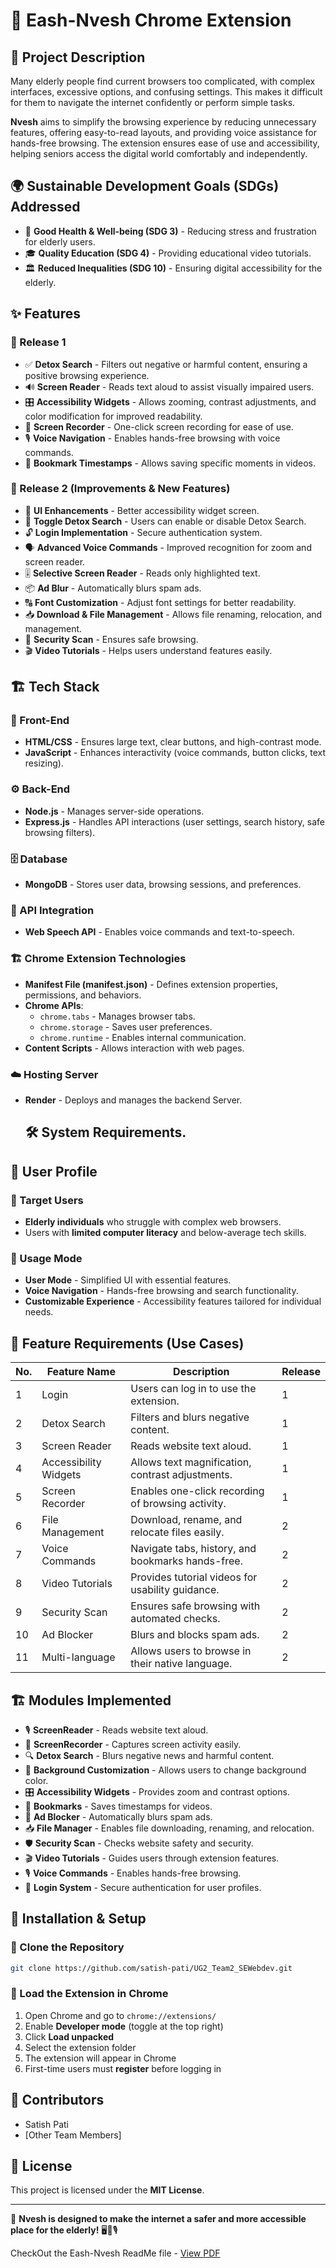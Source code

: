 # 🚀 Eash-Nvesh Chrome Extension 

## 📖 Project Description

Many elderly people find current browsers too complicated, with complex interfaces, excessive options, and confusing settings. This makes it difficult for them to navigate the internet confidently or perform simple tasks. 

**Nvesh** aims to simplify the browsing experience by reducing unnecessary features, offering easy-to-read layouts, and providing voice assistance for hands-free browsing. The extension ensures ease of use and accessibility, helping seniors access the digital world comfortably and independently.

## 🌍 Sustainable Development Goals (SDGs) Addressed

- 🏥 **Good Health & Well-being (SDG 3)** - Reducing stress and frustration for elderly users.
- 🎓 **Quality Education (SDG 4)** - Providing educational video tutorials.
- 🏛️ **Reduced Inequalities (SDG 10)** - Ensuring digital accessibility for the elderly.

## ✨ Features

### 🔹 Release 1

- ✅ **Detox Search** - Filters out negative or harmful content, ensuring a positive browsing experience.
- 🔊 **Screen Reader** - Reads text aloud to assist visually impaired users.
- 🎛️ **Accessibility Widgets** - Allows zooming, contrast adjustments, and color modification for improved readability.
- 🎥 **Screen Recorder** - One-click screen recording for ease of use.
- 🎙️ **Voice Navigation** - Enables hands-free browsing with voice commands.
- 🔖 **Bookmark Timestamps** - Allows saving specific moments in videos.

### 🔹 Release 2 (Improvements & New Features)

- 🔄 **UI Enhancements** - Better accessibility widget screen.
- 🔘 **Toggle Detox Search** - Users can enable or disable Detox Search.
- 🔓 **Login Implementation** - Secure authentication system.
- 🗣️ **Advanced Voice Commands** - Improved recognition for zoom and screen reader.
- 🎚️ **Selective Screen Reader** - Reads only highlighted text.
- 📦 **Ad Blur** - Automatically blurs spam ads.
- 🔠 **Font Customization** - Adjust font settings for better readability.
- 📥 **Download & File Management** - Allows file renaming, relocation, and management.
- 🔎 **Security Scan** - Ensures safe browsing.
- 🎬 **Video Tutorials** - Helps users understand features easily.


## 🏗️ Tech Stack  
### 🎨 Front-End  
- **HTML/CSS** - Ensures large text, clear buttons, and high-contrast mode.  
- **JavaScript** - Enhances interactivity (voice commands, button clicks, text resizing).  

### ⚙️ Back-End  
- **Node.js** - Manages server-side operations.  
- **Express.js** - Handles API interactions (user settings, search history, safe browsing filters).  

### 🗄️ Database  
- **MongoDB** - Stores user data, browsing sessions, and preferences.
### 🔗 API Integration
- **Web Speech API** - Enables voice commands and text-to-speech.

### 🏗️ Chrome Extension Technologies
- **Manifest File (manifest.json)** - Defines extension properties, permissions, and behaviors.
- **Chrome APIs**:
  - `chrome.tabs` - Manages browser tabs.
  - `chrome.storage` - Saves user preferences.
  - `chrome.runtime` - Enables internal communication.
- **Content Scripts** - Allows interaction with web pages. 

### ☁️ Hosting Server  
- **Render** - Deploys and manages the backend Server.  

  ## 🛠️ System Requirements.

## 👤 User Profile

### 👴 Target Users
- **Elderly individuals** who struggle with complex web browsers.
- Users with **limited computer literacy** and below-average tech skills.

### 🔹 Usage Mode
- **User Mode** - Simplified UI with essential features.
- **Voice Navigation** - Hands-free browsing and search functionality.
- **Customizable Experience** - Accessibility features tailored for individual needs.

## 📌 Feature Requirements (Use Cases)

| No. | Feature Name          | Description                                                  | Release |
|----|--------------------|----------------------------------------------------------|---------|
| 1  | Login              | Users can log in to use the extension.                  | 1       |
| 2  | Detox Search       | Filters and blurs negative content.                     | 1       |
| 3  | Screen Reader      | Reads website text aloud.                               | 1       |
| 4  | Accessibility Widgets | Allows text magnification, contrast adjustments.        | 1       |
| 5  | Screen Recorder    | Enables one-click recording of browsing activity.      | 1       |
| 6  | File Management    | Download, rename, and relocate files easily.           | 2       |
| 7  | Voice Commands     | Navigate tabs, history, and bookmarks hands-free.      | 2       |
| 8  | Video Tutorials    | Provides tutorial videos for usability guidance.       | 2       |
| 9  | Security Scan      | Ensures safe browsing with automated checks.           | 2       |
| 10 | Ad Blocker        | Blurs and blocks spam ads.                             | 2       |
| 11 | Multi-language     | Allows users to browse in their native language.       | 2       |

## 🏗️ Modules Implemented

- 🎙️ **ScreenReader** - Reads website text aloud.
- 🎥 **ScreenRecorder** - Captures screen activity easily.
- 🔍 **Detox Search** - Blurs negative news and harmful content.
- 🎨 **Background Customization** - Allows users to change background color.
- 🎛️ **Accessibility Widgets** - Provides zoom and contrast options.
- 📌 **Bookmarks** - Saves timestamps for videos.
- 🚫 **Ad Blocker** - Automatically blurs spam ads.
- 📥 **File Manager** - Enables file downloading, renaming, and relocation.
- 🛡️ **Security Scan** - Checks website safety and security.
- 🎬 **Video Tutorials** - Guides users through extension features.
- 🎙️ **Voice Commands** - Enables hands-free browsing.
- 🔑 **Login System** - Secure authentication for user profiles.





## 🚀 Installation & Setup

### 🔹 Clone the Repository
```sh
git clone https://github.com/satish-pati/UG2_Team2_SEWebdev.git
```

### 🔹 Load the Extension in Chrome
1. Open Chrome and go to `chrome://extensions/`
2. Enable **Developer mode** (toggle at the top right)
3. Click **Load unpacked**
4. Select the extension folder
5. The extension will appear in Chrome
6. First-time users must **register** before logging in

## 👥 Contributors

- Satish Pati
- [Other Team Members]

## 📜 License

This project is licensed under the **MIT License**.

---

🎯 **Nvesh is designed to make the internet a safer and more accessible place for the elderly!** 🖥️👵🎙️


CheckOut the Eash-Nvesh ReadMe file -
[View PDF](https://github.com/satish-pati/Eash-Nvesh/blob/d71796b8dc35994dfcd0ff4cdb8d1f0253562d8b/Ease%20Nvesh-%20Read%20Me.pdf)
